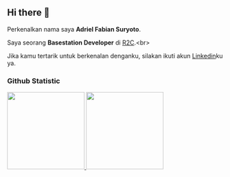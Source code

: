 ## Hi there 👋

Perkenalkan nama saya **Adriel Fabian Suryoto**.<br>

Saya seorang **Basestation Developer** di [R2C]([https://www.dicoding.com/](https://www.linkedin.com/company/robotic-research-center-satya-wacana-cristian-university/posts/?feedView=all)).<br>

Jika kamu tertarik untuk berkenalan denganku, silakan ikuti akun [Linkedin](https://www.linkedin.com/in/adriel-fabian-suryoto-427b5b242/)ku ya.

### Github Statistic
<p align="left">
<a href="https://github.com/AdrielFabianSuryoto">
  <img height="180em" src="https://github-readme-stats-eight-theta.vercel.app/api?username=AdrielFabianSuryoto&show_icons=true&theme=algolia&include_all_commits=true&count_private=true"/>
  <img height="180em" src="https://github-readme-stats-eight-theta.vercel.app/api/top-langs/?username=AdrielFabianSuryoto&layout=compact&layout=compact&theme=algolia"/>
</a>
</p>
